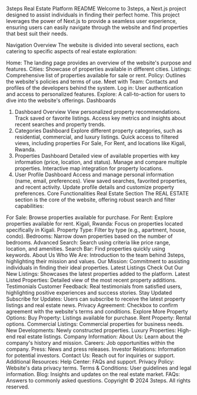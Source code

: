 3steps Real Estate Platform README
Welcome to 3steps, a Next.js project designed to assist individuals in finding their perfect home. This project leverages the power of Next.js to provide a seamless user experience, ensuring users can easily navigate through the website and find properties that best suit their needs.



Navigation Overview
The website is divided into several sections, each catering to specific aspects of real estate exploration:

Home: The landing page provides an overview of the website's purpose and features.
Cities: Showcase of properties available in different cities.
Listings: Comprehensive list of properties available for sale or rent.
Policy: Outlines the website's policies and terms of use.
Meet with Team: Contacts and profiles of the developers behind the system.
Log in: User authentication and access to personalized features.
Explore: A call-to-action for users to dive into the website's offerings.
Dashboards
1. Dashboard Overview
View personalized property recommendations.
Track saved or favorite listings.
Access key metrics and insights about recent searches and property trends.
2. Categories Dashboard
Explore different property categories, such as residential, commercial, and luxury listings.
Quick access to filtered views, including properties For Sale, For Rent, and locations like Kigali, Rwanda.
3. Properties Dashboard
Detailed view of available properties with key information (price, location, and status).
Manage and compare multiple properties.
Interactive map integration for property locations.
4. User Profile Dashboard
Access and manage personal information (name, email, preferences).
View saved searches, favorited properties, and recent activity.
Update profile details and customize property preferences.
Core Functionalities
Real Estate Section
The REAL ESTATE section is the core of the website, offering robust search and filter capabilities:

For Sale: Browse properties available for purchase.
For Rent: Explore properties available for rent.
Kigali, Rwanda: Focus on properties located specifically in Kigali.
Property Type: Filter by type (e.g., apartment, house, condo).
Bedrooms: Narrow down properties based on the number of bedrooms.
Advanced Search: Search using criteria like price range, location, and amenities.
Search Bar: Find properties quickly using keywords.
About Us
Who We Are: Introduction to the team behind 3steps, highlighting their mission and values.
Our Mission: Commitment to assisting individuals in finding their ideal properties.
Latest Listings
Check Out Our New Listings: Showcases the latest properties added to the platform.
Latest Listed Properties: Detailed view of the most recent property additions.
Testimonials
Customer Feedback: Real testimonials from satisfied users, highlighting positive experiences and success stories.
Stay Updated
Subscribe for Updates: Users can subscribe to receive the latest property listings and real estate news.
Privacy Agreement: Checkbox to confirm agreement with the website's terms and conditions.
Explore More
Property Options:
Buy Property: Listings available for purchase.
Rent Property: Rental options.
Commercial Listings: Commercial properties for business needs.
New Developments: Newly constructed properties.
Luxury Properties: High-end real estate listings.
Company Information:
About Us: Learn about the company's history and mission.
Careers: Job opportunities within the company.
Press: News and press releases.
Investor Relations: Information for potential investors.
Contact Us: Reach out for inquiries or support.
Additional Resources:
Help Center: FAQs and support.
Privacy Policy: Website's data privacy terms.
Terms & Conditions: User guidelines and legal information.
Blog: Insights and updates on the real estate market.
FAQs: Answers to commonly asked questions.
Copyright
© 2024 3steps. All rights reserved.